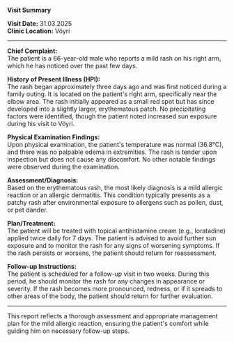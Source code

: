 

**Visit Summary**

**Visit Date:** 31.03.2025  
**Clinic Location:** Vöyri  

---

**Chief Complaint:**  
The patient is a 66-year-old male who reports a mild rash on his right arm, which he has noticed over the past few days.

**History of Present Illness (HPI):**  
The rash began approximately three days ago and was first noticed during a family outing. It is located on the patient's right arm, specifically near the elbow area. The rash initially appeared as a small red spot but has since developed into a slightly larger, erythematous patch. No precipitating factors were identified, though the patient noted increased sun exposure during his visit to Vöyri.

**Physical Examination Findings:**  
Upon physical examination, the patient's temperature was normal (36.8°C), and there was no palpable edema in extremities. The rash is tender upon inspection but does not cause any discomfort. No other notable findings were observed during the examination.

**Assessment/Diagnosis:**  
Based on the erythematous rash, the most likely diagnosis is a mild allergic reaction or an allergic dermatitis. This condition typically presents as a patchy rash after environmental exposure to allergens such as pollen, dust, or pet dander.

**Plan/Treatment:**  
The patient will be treated with topical antihistamine cream (e.g., loratadine) applied twice daily for 7 days. The patient is advised to avoid further sun exposure and to monitor the rash for any signs of worsening symptoms. If the rash persists or worsens, the patient should return for reassessment.

**Follow-up Instructions:**  
The patient is scheduled for a follow-up visit in two weeks. During this period, he should monitor the rash for any changes in appearance or severity. If the rash becomes more pronounced, redness, or if it spreads to other areas of the body, the patient should return for further evaluation.

---

This report reflects a thorough assessment and appropriate management plan for the mild allergic reaction, ensuring the patient's comfort while guiding him on necessary follow-up steps.